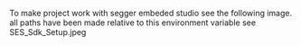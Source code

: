 To make project work with segger embeded studio see the following image. all paths have been made relative to this environment variable
see SES_Sdk_Setup.jpeg
